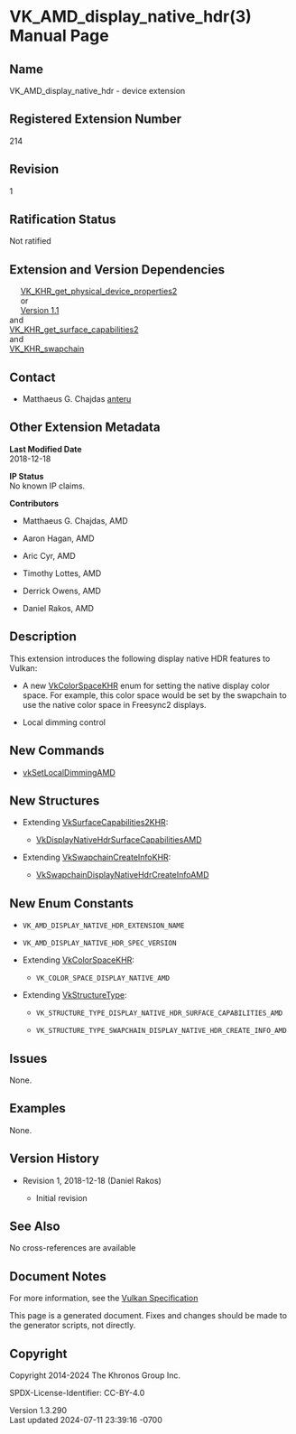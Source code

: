 # VK_AMD_display_native_hdr(3) Manual Page

## Name

VK_AMD_display_native_hdr - device extension



## <a href="#_registered_extension_number" class="anchor"></a>Registered Extension Number

214

## <a href="#_revision" class="anchor"></a>Revision

1

## <a href="#_ratification_status" class="anchor"></a>Ratification Status

Not ratified

## <a href="#_extension_and_version_dependencies" class="anchor"></a>Extension and Version Dependencies

    
[VK_KHR_get_physical_device_properties2](https://registry.khronos.org/vulkan/specs/1.3-extensions/man/html/VK_KHR_get_physical_device_properties2.html)  
     or  
     [Version 1.1](#versions-1.1)  
and  
[VK_KHR_get_surface_capabilities2](https://registry.khronos.org/vulkan/specs/1.3-extensions/man/html/VK_KHR_get_surface_capabilities2.html)  
and  
[VK_KHR_swapchain](https://registry.khronos.org/vulkan/specs/1.3-extensions/man/html/VK_KHR_swapchain.html)  

## <a href="#_contact" class="anchor"></a>Contact

- Matthaeus G. Chajdas <a
  href="https://github.com/KhronosGroup/Vulkan-Docs/issues/new?body=%5BVK_AMD_display_native_hdr%5D%20@anteru%0A*Here%20describe%20the%20issue%20or%20question%20you%20have%20about%20the%20VK_AMD_display_native_hdr%20extension*"
  target="_blank" rel="nofollow noopener"><em></em>anteru</a>

## <a href="#_other_extension_metadata" class="anchor"></a>Other Extension Metadata

**Last Modified Date**  
2018-12-18

**IP Status**  
No known IP claims.

**Contributors**  
- Matthaeus G. Chajdas, AMD

- Aaron Hagan, AMD

- Aric Cyr, AMD

- Timothy Lottes, AMD

- Derrick Owens, AMD

- Daniel Rakos, AMD

## <a href="#_description" class="anchor"></a>Description

This extension introduces the following display native HDR features to
Vulkan:

- A new [VkColorSpaceKHR](https://registry.khronos.org/vulkan/specs/1.3-extensions/man/html/VkColorSpaceKHR.html) enum for setting the
  native display color space. For example, this color space would be set
  by the swapchain to use the native color space in Freesync2 displays.

- Local dimming control

## <a href="#_new_commands" class="anchor"></a>New Commands

- [vkSetLocalDimmingAMD](https://registry.khronos.org/vulkan/specs/1.3-extensions/man/html/vkSetLocalDimmingAMD.html)

## <a href="#_new_structures" class="anchor"></a>New Structures

- Extending [VkSurfaceCapabilities2KHR](https://registry.khronos.org/vulkan/specs/1.3-extensions/man/html/VkSurfaceCapabilities2KHR.html):

  - [VkDisplayNativeHdrSurfaceCapabilitiesAMD](https://registry.khronos.org/vulkan/specs/1.3-extensions/man/html/VkDisplayNativeHdrSurfaceCapabilitiesAMD.html)

- Extending [VkSwapchainCreateInfoKHR](https://registry.khronos.org/vulkan/specs/1.3-extensions/man/html/VkSwapchainCreateInfoKHR.html):

  - [VkSwapchainDisplayNativeHdrCreateInfoAMD](https://registry.khronos.org/vulkan/specs/1.3-extensions/man/html/VkSwapchainDisplayNativeHdrCreateInfoAMD.html)

## <a href="#_new_enum_constants" class="anchor"></a>New Enum Constants

- `VK_AMD_DISPLAY_NATIVE_HDR_EXTENSION_NAME`

- `VK_AMD_DISPLAY_NATIVE_HDR_SPEC_VERSION`

- Extending [VkColorSpaceKHR](https://registry.khronos.org/vulkan/specs/1.3-extensions/man/html/VkColorSpaceKHR.html):

  - `VK_COLOR_SPACE_DISPLAY_NATIVE_AMD`

- Extending [VkStructureType](https://registry.khronos.org/vulkan/specs/1.3-extensions/man/html/VkStructureType.html):

  - `VK_STRUCTURE_TYPE_DISPLAY_NATIVE_HDR_SURFACE_CAPABILITIES_AMD`

  - `VK_STRUCTURE_TYPE_SWAPCHAIN_DISPLAY_NATIVE_HDR_CREATE_INFO_AMD`

## <a href="#_issues" class="anchor"></a>Issues

None.

## <a href="#_examples" class="anchor"></a>Examples

None.

## <a href="#_version_history" class="anchor"></a>Version History

- Revision 1, 2018-12-18 (Daniel Rakos)

  - Initial revision

## <a href="#_see_also" class="anchor"></a>See Also

No cross-references are available

## <a href="#_document_notes" class="anchor"></a>Document Notes

For more information, see the <a
href="https://registry.khronos.org/vulkan/specs/1.3-extensions/html/vkspec.html#VK_AMD_display_native_hdr"
target="_blank" rel="noopener">Vulkan Specification</a>

This page is a generated document. Fixes and changes should be made to
the generator scripts, not directly.

## <a href="#_copyright" class="anchor"></a>Copyright

Copyright 2014-2024 The Khronos Group Inc.

SPDX-License-Identifier: CC-BY-4.0

Version 1.3.290  
Last updated 2024-07-11 23:39:16 -0700

